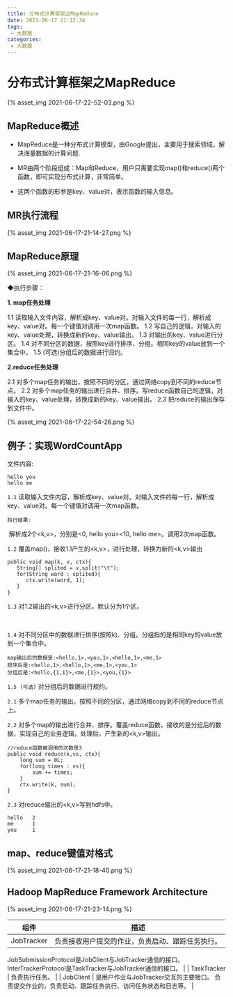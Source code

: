 ```yaml
---
title: 分布式计算框架之MapReduce
date: 2021-06-17 21:12:34
tags:
 - 大数据
categories:
 - 大数据
---
```


# 分布式计算框架之MapReduce

{% asset_img 2021-06-17-22-52-03.png %}

## MapReduce概述

- MapReduce是一种分布式计算模型，由Google提出，主要用于搜索领域，解决海量数据的计算问题.

- MR由两个阶段组成：Map和Reduce，用户只需要实现map()和reduce()两个函数，即可实现分布式计算，非常简单。

- 这两个函数的形参是key、value对，表示函数的输入信息。

## MR执行流程

{% asset_img 2021-06-17-21-14-27.png %}


## MapReduce原理

{% asset_img 2021-06-17-21-16-06.png %}

◆执行步骤：

 **1. map任务处理**

1.1 读取输入文件内容，解析成key、value对。对输入文件的每一行，解析成key、value对。每一个键值对调用一次map函数。
1.2 写自己的逻辑，对输入的key、value处理，转换成新的key、value输出。
1.3 对输出的key、value进行分区。
1.4 对不同分区的数据，按照key进行排序、分组。相同key的value放到一个集合中。
1.5 (可选)分组后的数据进行归约。

**2.reduce任务处理**

2.1 对多个map任务的输出，按照不同的分区，通过网络copy到不同的reduce节点。
2.2 对多个map任务的输出进行合并、排序。写reduce函数自己的逻辑，对输入的key、value处理，转换成新的key、value输出。
2.3 把reduce的输出保存到文件中。

{% asset_img 2021-06-17-22-54-26.png %}

## 例子：实现WordCountApp

文件内容:

```
hello you
hello me
```

`1.1` 读取输入文件内容，解析成key、value对。对输入文件的每一行，解析成key、value对。每一个键值对调用一次map函数。

`执行结果: `

​		解析成2个<k,v>，分别是<0, hello you><10, hello me>。调用2次map函数。



`1.2` 覆盖map()，接收1.1产生的<k,v>，进行处理，转换为新的<k,v>输出

```
public void map(k, v, ctx){
   String[] splited = v.split("\t");
   for(String word : splited){
      ctx.write(word, 1);
   }
}

```

`1.3` 对1.2输出的<k,v>进行分区。默认分为1个区。

​		

`1.4` 对不同分区中的数据进行排序(按照k)、分组。分组指的是相同key的value放到一个集合中。

```
map输出后的数据是:<hello,1>,<you,1>,<hello,1>,<me,1>
排序后是:<hello,1>,<hello,1>,<me,1>,<you,1>
分组后是:<hello,{1,1}>,<me,{1}>,<you,{1}>

```

`1.5 (可选)` 对分组后的数据进行规约。



`2.1` 多个map任务的输出，按照不同的分区，通过网络copy到不同的reduce节点上。

`2.2` 对多个map的输出进行合并、排序。覆盖reduce函数，接收的是分组后的数据，实现自己的业务逻辑，处理后，产生新的<k,v>输出。

```
//reduce函数被调用的次数是3
public void reduce(k,vs, ctx){
    long sum = 0L;
    for(long times : vs){
        sum += times;    
    }  
    ctx.write(k, sum);
}

```

`2.3` 对reduce输出的<k,v>写到hdfs中。

```
hello   2
me      1
you     1

```





## map、reduce键值对格式

{% asset_img 2021-06-17-21-18-40.png %}

## Hadoop MapReduce Framework Architecture

{% asset_img 2021-06-17-21-23-14.png %}



| 组件        | 描述                                                         |
| ----------- | ------------------------------------------------------------ |
| JobTracker  | 负责接收用户提交的作业，负责启动、跟踪任务执行。
JobSubmissionProtocol是JobClient与JobTracker通信的接口。
InterTrackerProtocol是TaskTracker与JobTracker通信的接口。 |
| TaskTracker | 负责执行任务。                                               |
| JobClient   | 是用户作业与JobTracker交互的主要接口。
负责提交作业的，负责启动、跟踪任务执行、访问任务状态和日志等。 |

